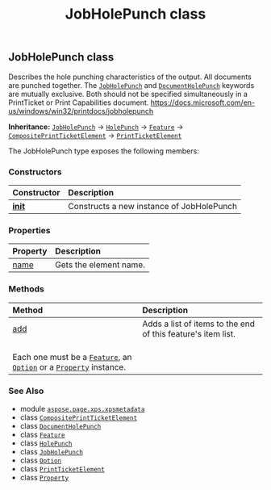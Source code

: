 ﻿---
title: JobHolePunch class
second_title: Aspose.Page for Python via .NET API References
description: 
type: docs
weight: 550
url: /python-net/aspose.page.xps.xpsmetadata/jobholepunch/
is_root: false
---

## JobHolePunch class

Describes the hole punching characteristics of the output. All documents are punched together.
The [`JobHolePunch`](/page/python-net/aspose.page.xps.xpsmetadata/jobholepunch) and [`DocumentHolePunch`](/page/python-net/aspose.page.xps.xpsmetadata/documentholepunch) keywords are mutually exclusive.
Both should not be specified simultaneously in a PrintTicket or Print Capabilities document.
https://docs.microsoft.com/en-us/windows/win32/printdocs/jobholepunch



**Inheritance:** [`JobHolePunch`](/page/python-net/aspose.page.xps.xpsmetadata/jobholepunch) → 
[`HolePunch`](/page/python-net/aspose.page.xps.xpsmetadata/holepunch) → 
[`Feature`](/page/python-net/aspose.page.xps.xpsmetadata/feature) → 
[`CompositePrintTicketElement`](/page/python-net/aspose.page.xps.xpsmetadata/compositeprintticketelement) → 
[`PrintTicketElement`](/page/python-net/aspose.page.xps.xpsmetadata/printticketelement)



The JobHolePunch type exposes the following members:

### Constructors
| Constructor | Description |
| :- | :- |
| [__init__](/page/python-net/aspose.page.xps.xpsmetadata/jobholepunch/__init__/#list) | Constructs a new instance of JobHolePunch |


### Properties
| Property | Description |
| :- | :- |
| [name](/page/python-net/aspose.page.xps.xpsmetadata/jobholepunch/name) | Gets the element name. |


### Methods
| Method | Description |
| :- | :- |
| [add](/page/python-net/aspose.page.xps.xpsmetadata/jobholepunch/add/#list) | Adds a list of items to the end of this feature's item list. <br/>Each one must be a [`Feature`](/page/python-net/aspose.page.xps.xpsmetadata/feature), an [`Option`](/page/python-net/aspose.page.xps.xpsmetadata/option) or a [`Property`](/page/python-net/aspose.page.xps.xpsmetadata/property) instance. |



### See Also
* module [`aspose.page.xps.xpsmetadata`](..)
* class [`CompositePrintTicketElement`](/page/python-net/aspose.page.xps.xpsmetadata/compositeprintticketelement)
* class [`DocumentHolePunch`](/page/python-net/aspose.page.xps.xpsmetadata/documentholepunch)
* class [`Feature`](/page/python-net/aspose.page.xps.xpsmetadata/feature)
* class [`HolePunch`](/page/python-net/aspose.page.xps.xpsmetadata/holepunch)
* class [`JobHolePunch`](/page/python-net/aspose.page.xps.xpsmetadata/jobholepunch)
* class [`Option`](/page/python-net/aspose.page.xps.xpsmetadata/option)
* class [`PrintTicketElement`](/page/python-net/aspose.page.xps.xpsmetadata/printticketelement)
* class [`Property`](/page/python-net/aspose.page.xps.xpsmetadata/property)
